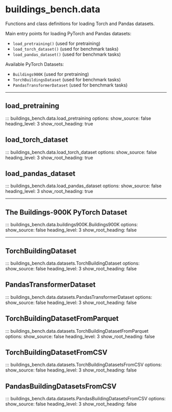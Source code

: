 # buildings_bench.data

Functions and class definitions for loading Torch and Pandas datasets.

Main entry points for loading PyTorch and Pandas datasets:

- `load_pretraining()` (used for pretraining)
- `load_torch_dataset()` (used for benchmark tasks)
- `load_pandas_dataset()` (used for benchmark tasks)

Available PyTorch Datasets:

- `Buildings900K` (used for pretraining)
- `TorchBuildingsDataset` (used for benchmark tasks)
- `PandasTransformerDataset` (used for benchmark tasks)

---

## load_pretraining

::: buildings_bench.data.load_pretraining
    options:
        show_source: false
        heading_level: 3
        show_root_heading: true

## load_torch_dataset

::: buildings_bench.data.load_torch_dataset
    options:
        show_source: false
        heading_level: 3
        show_root_heading: true


## load_pandas_dataset

::: buildings_bench.data.load_pandas_dataset
    options:
        show_source: false
        heading_level: 3
        show_root_heading: true

---

## The Buildings-900K PyTorch Dataset

::: buildings_bench.data.buildings900K.Buildings900K
    options:
        show_source: false
        heading_level: 3
        show_root_heading: false

---

## TorchBuildingDataset

::: buildings_bench.data.datasets.TorchBuildingDataset
    options:
        show_source: false
        heading_level: 3
        show_root_heading: false

## PandasTransformerDataset

::: buildings_bench.data.datasets.PandasTransformerDataset
    options:
        show_source: false
        heading_level: 3
        show_root_heading: false

## TorchBuildingDatasetFromParquet

::: buildings_bench.data.datasets.TorchBuildingDatasetFromParquet
    options:
        show_source: false
        heading_level: 3
        show_root_heading: false

## TorchBuildingDatasetFromCSV

::: buildings_bench.data.datasets.TorchBuildingDatasetsFromCSV
    options:
        show_source: false
        heading_level: 3
        show_root_heading: false

## PandasBuildingDatasetsFromCSV

::: buildings_bench.data.datasets.PandasBuildingDatasetsFromCSV
    options:
        show_source: false
        heading_level: 3
        show_root_heading: false